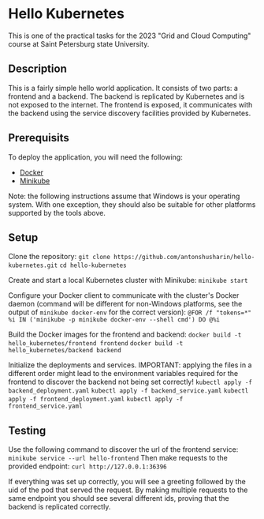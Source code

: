 # Hello Kubernetes

This is one of the practical tasks for the 2023 "Grid and Cloud Computing" course at Saint Petersburg state University.

## Description

This is a fairly simple hello world application. It consists of two parts: a frontend and a backend. The backend is replicated by Kubernetes and is not exposed to the internet. The frontend is exposed, it communicates with the backend using the service discovery facilities provided by Kubernetes.

## Prerequisits
To deploy the application, you will need the following:

- [Docker](https://www.docker.com)
- [Minikube](https://minikube.sigs.k8s.io/docs/start/)

Note: the following instructions assume that Windows is your operating system. With one exception, they should also be suitable for other platforms supported by the tools above.

## Setup
Clone the repository:
`git clone https://github.com/antonshusharin/hello-kubernetes.git`
`cd hello-kubernetes`

Create and start a local Kubernetes cluster with Minikube:
`minikube start`

Configure your Docker client to communicate with the cluster's Docker daemon (command will be different for non-Windows platforms, see the output of `minikube docker-env` for the correct version):
`@FOR /f "tokens=*" %i IN ('minikube -p minikube docker-env --shell cmd') DO @%i`

Build the Docker images for the frontend and backend:
`docker build -t hello_kubernetes/frontend frontend`
`docker build -t hello_kubernetes/backend backend`

Initialize the deployments and services. IMPORTANT: applying the files in a different order might lead to the environment variables required for the frontend to discover the backend not being set correctly!
`kubectl apply -f backend_deployment.yaml`
`kubectl apply -f backend_service.yaml`
`kubectl apply -f frontend_deployment.yaml`
`kubectl apply -f frontend_service.yaml`

## Testing
Use the following command to discover the url of the frontend service:
`minikube service --url hello-frontend`
Then make requests to the provided endpoint:
`curl http://127.0.0.1:36396`

If everything was set up correctly, you will see a greeting followed by the uid of the pod that served the request. By making multiple requests to the same endpoint you should see several different ids, proving that the backend is replicated correctly.